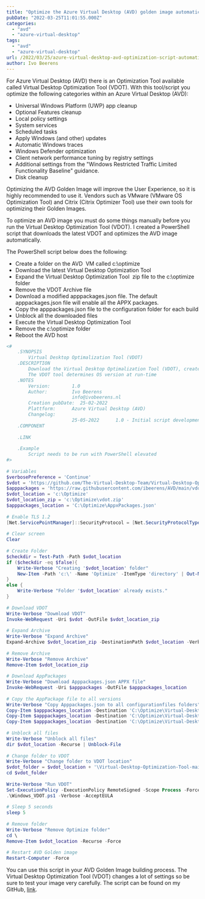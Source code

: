 ```yaml
---
title: "Optimize the Azure Virtual Desktop (AVD) golden image automatically"
pubDate: "2022-03-25T11:01:55.000Z"
categories: 
  - "avd"
  - "azure-virtual-desktop"
tags: 
  - "avd"
  - "azure-virtual-desktop"
url: /2022/03/25/azure-virtual-desktop-avd-optimization-script-automation/
author: Ivo Beerens
---
```


For Azure Virtual Desktop (AVD) there is an Optimization Tool available called Virtual Desktop Optimization Tool (VDOT). With this tool/script you optimize the following categories within an Azure Virtual Desktop (AVD):
  - Universal Windows Platform (UWP) app cleanup
  - Optional Features cleanup
  - Local policy settings
  - System services
  - Scheduled tasks
  - Apply Windows (and other) updates
  - Automatic Windows traces
  - Windows Defender optimization
  - Client network performance tuning by registry settings
  - Additional settings from the "Windows Restricted Traffic Limited Functionality Baseline" guidance.
  - Disk cleanup

Optimizing the AVD Golden Image will improve the User Experience, so it is highly recommended to use it. Vendors such as VMware (VMware OS Optimization Tool) and Citrix (Citrix Optimizer Tool) use their own tools for optimizing their Golden Images.

To optimize an AVD image you must do some things manually before you run the Virtual Desktop Optimization Tool (VDOT). I created a PowerShell script that downloads the latest VDOT and optimizes the AVD image automatically.

The PowerShell script below does the following:
- Create a folder on the AVD  VM called c:\optimize
- Download the latest Virtual Desktop Optimization Tool
- Expand the Virtual Desktop Optimization Tool  zip file to the c:\optimize folder
- Remove the VDOT Archive file
- Download a modified apppackages.json file. The default apppackages.json file will enable all the APPX packages.
- Copy the apppackages.json file to the configuration folder for each build
- Unblock all the downloaded files
- Execute the Virtual Desktop Optimization Tool
- Remove the c:\optimize folder
- Reboot the AVD host

```powershell
<#
    .SYNOPSIS
        Virtual Desktop Optimalization Tool (VDOT)
    .DESCRIPTION
        Download the Virtual Desktop Optimalization Tool (VDOT), creates a folder called optimize and runs VDOT tool.
        The VDOT tool determines OS version at run-time
    .NOTES
        Version:        1.0
        Author:         Ivo Beerens
                        info@ivobeerens.nl
        Creation pubDate:  25-02-2022
        Plattform:      Azure Virtual Desktop (AVD)
        Changelog:      
                        25-05-2022      1.0 - Initial script development
    .COMPONENT
 
    .LINK
  
    .Example
        Script needs to be run with PowerShell elevated
#>
 
# Variables
$verbosePreference = 'Continue'
$vdot = 'https://github.com/The-Virtual-Desktop-Team/Virtual-Desktop-Optimization-Tool/archive/refs/heads/main.zip'
$apppackages = 'https://raw.githubusercontent.com/ibeerens/AVD/main/vdot/ConfigFiles/AppxPackages.json'
$vdot_location = 'c:\Optimize'
$vdot_location_zip = 'c:\Optimize\vdot.zip'
$apppackages_location = 'C:\Optimize\AppxPackages.json'
 
# Enable TLS 1.2
[Net.ServicePointManager]::SecurityProtocol = [Net.SecurityProtocolType]::Tls12
 
# Clear screen
Clear
 
# Create Folder
$checkdir = Test-Path -Path $vdot_location
if ($checkdir -eq $false){
    Write-Verbose "Creating '$vdot_location' folder"
    New-Item -Path 'c:\' -Name 'Optimize' -ItemType 'directory' | Out-Null
}
else {
    Write-Verbose "Folder '$vdot_location' already exists."
}
 
# Download VDOT
Write-Verbose "Dowmload VDOT"
Invoke-WebRequest -Uri $vdot -OutFile $vdot_location_zip
 
# Expand Archive
Write-Verbose "Expand Archive"
Expand-Archive $vdot_location_zip -DestinationPath $vdot_location -Verbose -Force
 
# Remove Archive
Write-Verbose "Remove Archive"
Remove-Item $vdot_location_zip
 
# Download AppPackages
Write-Verbose "Dowmload Apppackages.json APPX file"
Invoke-WebRequest -Uri $apppackages -OutFile $apppackages_location
 
# Copy the AppPackage file to all versions
Write-Verbose "Copy Apppackages.json to all configurationfiles folders"
Copy-Item $apppackages_location -Destination 'C:\Optimize\Virtual-Desktop-Optimization-Tool-main\1909\ConfigurationFiles\AppxPackages.json'
Copy-Item $apppackages_location -Destination 'C:\Optimize\Virtual-Desktop-Optimization-Tool-main\2004\ConfigurationFiles\AppxPackages.json'
Copy-Item $apppackages_location -Destination 'C:\Optimize\Virtual-Desktop-Optimization-Tool-main\2009\ConfigurationFiles\AppxPackages.json'
 
# Unblock all files
Write-Verbose "Unblock all files"
dir $vdot_location -Recurse | Unblock-File
 
# Change folder to VDOT
Write-Verbose "Change folder to VDOT location"
$vdot_folder = $vdot_location + '\Virtual-Desktop-Optimization-Tool-main'
cd $vdot_folder
 
Write-Verbose "Run VDOT"
Set-ExecutionPolicy -ExecutionPolicy RemoteSigned -Scope Process -Force
.\Windows_VDOT.ps1 -Verbose -AcceptEULA
 
# Sleep 5 seconds
sleep 5
 
# Remove folder
Write-Verbose "Remove Optimize folder"
cd \
Remove-Item $vdot_location -Recurse -Force
 
# Restart AVD Golden image
Restart-Computer -Force
```

You can use this script in your AVD Golden Image building process. The Virtual Desktop Optimization Tool (VDOT) changes a lot of settings so be sure to test your image very carefully. The script can be found on my GitHub, [link](https://github.com/ibeerens/AVD/tree/main/vdot).